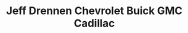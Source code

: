 ---
title: "Jeff Drennen Chevrolet Buick GMC Cadillac"
url: /zanesville/jeff-drennen-chevrolet-buick-gmc-cadillac-maple-avenue/
shop: Autohaus
---